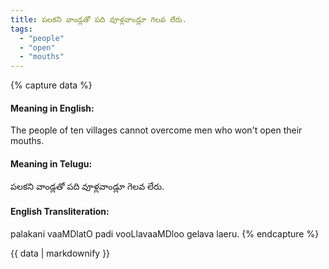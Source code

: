 ```yaml
---
title: పలకని వాండ్లతో పది వూళ్లవాండ్లూ గెలవ లేరు.
tags:
  - "people"
  - "open"
  - "mouths"
---
```


{% capture data %}
#### Meaning in English:
The people of ten villages cannot overcome men who won't open their mouths.

#### Meaning in Telugu:
పలకని వాండ్లతో పది వూళ్లవాండ్లూ గెలవ లేరు.

#### English Transliteration:
palakani vaaMDlatO padi vooLlavaaMDloo gelava laeru.
{% endcapture %}

{{ data | markdownify }}

